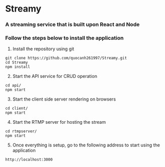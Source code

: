 # Streamy

### A streaming service that is built upon React and Node

### Follow the steps below to install the application

1. Install the repository using git

```
git clone https://github.com/quocanh261997/Streamy.git
cd Streamy
npm install
```

2. Start the API service for CRUD operation

```
cd api/
npm start
```

3. Start the client side server rendering on browsers

```
cd client/
npm start
```

4. Start the RTMP server for hosting the stream

```
cd rtmpserver/
npm start
```

5. Once everything is setup, go to the following address to start using the application

```
http://localhost:3000
```
